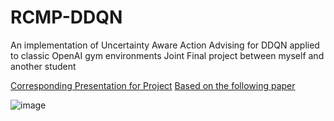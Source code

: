 # RCMP-DDQN
An implementation of Uncertainty Aware Action Advising for DDQN applied to classic OpenAI gym environments
Joint Final project between myself and another student

[Corresponding Presentation for Project](https://docs.google.com/presentation/d/1Z_-G3DVvHOSer7HzLrkk7zOLlHjXzhk-6t657bKgSAw/edit?usp=sharing)
[Based on the following paper](https://ojs.aaai.org//index.php/AAAI/article/view/6036)

![image](https://user-images.githubusercontent.com/75551911/177425646-ea50a4f8-2905-459c-a0e7-e874d7fb98aa.png)
